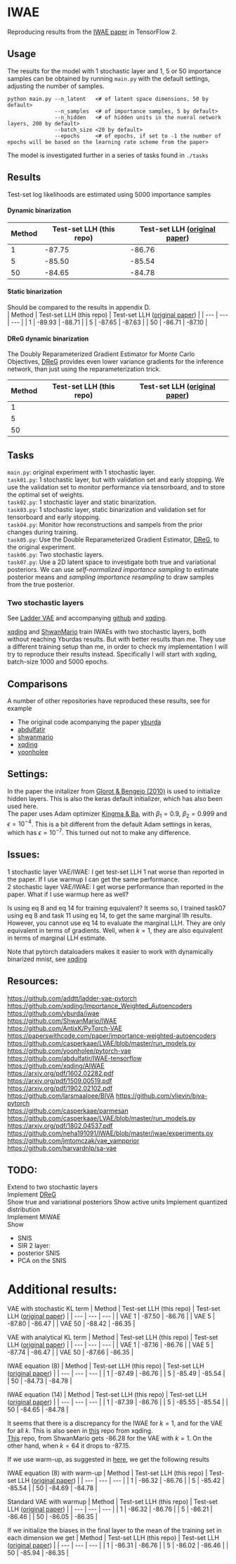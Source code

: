 # IWAE

Reproducing results from the [IWAE paper](https://arxiv.org/pdf/1509.00519.pdf) in TensorFlow 2. 

## Usage
The results for the model with 1 stochastic layer and 1, 5 or 50 importance samples can be obtained by running `main.py` with the default settings, adjusting the number of samples.
``` 
python main.py --n_latent   <# of latent space dimensions, 50 by default>  
               --n_samples  <# of importance samples, 5 by default>  
               --n_hidden   <# of hidden units in the nueral network layers, 200 by default>  
               --batch_size <20 by default>
               --epochs     <# of epochs, if set to -1 the number of epochs will be based on the learning rate scheme from the paper>
```
The model is investigated further in a series of tasks found in `./tasks`

## Results
Test-set log likelihoods are estimated using 5000 importance samples

#### Dynamic binarization
| Method | Test-set LLH (this repo) | Test-set LLH ([original paper](https://arxiv.org/pdf/1509.00519.pdf)) |
| --- | --- | --- |
| 1 | -87.75 | -86.76 |
| 5 | -85.50 | -85.54 |
| 50 | -84.65 | -84.78 |

#### Static binarization
Should be compared to the results in appendix D.  
| Method | Test-set LLH (this repo) | Test-set LLH ([original paper](https://arxiv.org/pdf/1509.00519.pdf)) |
| --- | --- | --- |
| 1 | -89.93 | -88.71 |
| 5 | -87.65 | -87.63 |
| 50 | -86.71 | -87.10 |  

#### DReG dynamic binarization
The Doubly Reparameterized Gradient Estimator for Monte Carlo Objectives, [DReG](https://arxiv.org/pdf/1810.04152.pdf) provides even lower variance gradients for the inference network, than just using the reparameterization trick. 

| Method | Test-set LLH (this repo) | Test-set LLH ([original paper](https://arxiv.org/pdf/1509.00519.pdf)) |
| --- | --- | --- |
| 1 |  |  |
| 5 |  |  |
| 50 |  |  |

## Tasks
`main.py`: original experiment with 1 stochastic layer.  
`task01.py`: 1 stochastic layer, but with validation set and early stopping.  We use the validation set to monitor performance via tensorboard, and to store the optimal set of weights.  
`task02.py`: 1 stochastic layer and static binarization.  
`task03.py`: 1 stochastic layer, static binarization and validation set for tensorboard and early stopping.  
`task04.py`: Monitor how reconstructions and sampels from the prior changes during training.  
`task05.py`: Use the Double Reparameterized Gradient Estimator, [DReG](https://arxiv.org/pdf/1810.04152.pdf), to the original experiment.  
`task06.py`: Two stochastic layers.  
`task07.py`: Use a 2D latent space to investigate both true and variational posteriors. We can use *self-normalized importance sampling* to estimate posterior means and *sampling importance resampling* to draw samples from the true posterior.  

### Two stochastic layers
See [Ladder VAE](https://arxiv.org/pdf/1602.02282.pdf) and accompanying [github](https://github.com/casperkaae/LVAE) and [xqding](https://github.com/xqding/Importance_Weighted_Autoencoders/blob/master/model/vae_models.py).  

[xqding](https://github.com/xqding/Importance_Weighted_Autoencoders) and [ShwanMario](https://github.com/ShwanMario/IWAE) train IWAEs with two stochastic layers, both without reaching Yburdas results. But with better results than me. They use a different training setup than me, in order to check my implementation I will try to reproduce their results instead. Specifically I will start with xqding, batch-size 1000 and 5000 epochs.

## Comparisons
A number of other repositories have reproduced these results, see for example  
- The original code acompanying the paper [yburda](https://github.com/yburda/iwae)  
- [abdulfatir](https://github.com/abdulfatir/IWAE-tensorflow)  
- [shwanmario](https://github.com/ShwanMario/IWAE)  
- [xqding](https://github.com/xqding/Importance_Weighted_Autoencoders)
- [yoonholee](https://github.com/yoonholee/pytorch-vae)

## Settings:  

In the paper the initalizer from [Glorot & Bengeio (2010)](http://proceedings.mlr.press/v9/glorot10a/glorot10a.pdf?source=post_page---------------------------) is used to initialize hidden layers. This is also the keras default initializer, which has also been used here.  
The paper uses Adam optimizer [Kingma & Ba](https://arxiv.org/abs/1412.6980), with $\beta_1 = 0.9$, $\beta_2=0.999$ and $\epsilon = 10^{-4}$. This is a bit different from the default Adam settings in keras, which has $\epsilon=10^{-7}$. This turned out not to make any difference.  

## Issues:
1 stochastic layer VAE/IWAE: I get test-set LLH 1 nat worse than reported in the paper. If I use warmup I can get the same performance.  
2 stochastic layer VAE/IWAE: I get worse performance than reported in the paper. What if I use warmup here as well? 

Is using eq 8 and eq 14 for training equivalent? It seems so, I trained task07 using eq 8 and task 11 using eq 14, to get the same marginal llh results. However, you cannot use eq 14 to evaluate the marginal LLH. They are only equivalent in terms of gradients. Well, when $k=1$, they are also equivalent in terms of marginal LLH estimate.  

Note that pytorch dataloaders makes it easier to work with dynamically binarized mnist, see [xqding](https://github.com/xqding/Importance_Weighted_Autoencoders/blob/master/model/vae_models.py)

## Resources:
https://github.com/addtt/ladder-vae-pytorch  
https://github.com/xqding/Importance_Weighted_Autoencoders  
https://github.com/yburda/iwae  
https://github.com/ShwanMario/IWAE  
https://github.com/AntixK/PyTorch-VAE  
https://paperswithcode.com/paper/importance-weighted-autoencoders  
https://github.com/casperkaae/LVAE/blob/master/run_models.py  
https://github.com/yoonholee/pytorch-vae  
https://github.com/abdulfatir/IWAE-tensorflow  
https://github.com/xqding/AIWAE  
https://arxiv.org/pdf/1602.02282.pdf  
https://arxiv.org/pdf/1509.00519.pdf  
https://arxiv.org/pdf/1902.02102.pdf  
https://github.com/larsmaaloee/BIVA
https://github.com/vlievin/biva-pytorch    
https://github.com/casperkaae/parmesan  
https://github.com/casperkaae/LVAE/blob/master/run_models.py  
https://arxiv.org/pdf/1802.04537.pdf
https://github.com/neha191091/IWAE/blob/master/iwae/experiments.py  
https://github.com/jmtomczak/vae_vampprior  
https://github.com/harvardnlp/sa-vae  

## TODO:
Extend to two stochastic layers  
Implement [DReG](https://arxiv.org/abs/1810.04152)  
Show true and variational posteriors
Show active units
Implement quantized distribution  
Implement MIWAE  
Show
- SNIS
- SIR
2 layer:
- posterior SNIS
- PCA on the SNIS

# Additional results:
VAE with stochastic KL term
| Method | Test-set LLH (this repo) | Test-set LLH ([original paper](https://arxiv.org/pdf/1509.00519.pdf)) |
| --- | --- | --- |
| VAE 1 | -87.50 | -86.76 |
| VAE 5 | -87.80 | -86.47 |
| VAE 50 | -88.42 | -86.35 |


VAE with analytical KL term
| Method | Test-set LLH (this repo) | Test-set LLH ([original paper](https://arxiv.org/pdf/1509.00519.pdf)) |
| --- | --- | --- |
| VAE 1 | -87.16 | -86.76 |
| VAE 5 | -87.74 | -86.47 |
| VAE 50 | -87.66 | -86.35 |

IWAE equation (8)
| Method | Test-set LLH (this repo) | Test-set LLH ([original paper](https://arxiv.org/pdf/1509.00519.pdf)) |
| --- | --- | --- |
| 1 | -87.49 | -86.76 |
| 5 | -85.49 | -85.54 |
| 50 | -84.73 | -84.78 |

IWAE equation (14)
| Method | Test-set LLH (this repo) | Test-set LLH ([original paper](https://arxiv.org/pdf/1509.00519.pdf)) |
| --- | --- | --- |
| 1 | -87.39 | -86.76 |
| 5 | -85.55 | -85.54 |
| 50 | -84.65 | -84.78 |


It seems that there is a discrepancy for the IWAE for $k=1$, and for the VAE for all $k$. This is also seen in [this](https://github.com/xqding/Importance_Weighted_Autoencoders) repo from xqding.  
[This](https://github.com/ShwanMario/IWAE) repo, from ShwanMario gets -86.28 for the VAE with $k=1$. On the other hand, when $k=64$ it drops to -87.15.  

If we use warm-up, as suggested in [here](https://arxiv.org/pdf/1602.02282.pdf), we get the following results

IWAE equation (8) with warm-up
| Method | Test-set LLH (this repo) | Test-set LLH ([original paper](https://arxiv.org/pdf/1509.00519.pdf)) |
| --- | --- | --- |
| 1 | -86.32 | -86.76 |
| 5 | -85.42 | -85.54 |
| 50 | -84.69 | -84.78 |


Standard VAE with warmup
| Method | Test-set LLH (this repo) | Test-set LLH ([original paper](https://arxiv.org/pdf/1509.00519.pdf)) |
| --- | --- | --- |
| 1 | -86.32 | -86.76 |
| 5 | -86.21 | -86.46 |
| 50 | -86.05 | -86.35 |


If we initialize the biases in the final layer to the mean of the training set in each dimension we get
| Method | Test-set LLH (this repo) | Test-set LLH ([original paper](https://arxiv.org/pdf/1509.00519.pdf)) |
| --- | --- | --- |
| 1 | -86.31 | -86.76 |
| 5 | -86.02 | -86.46 |
| 50 | -85.94 | -86.35 |